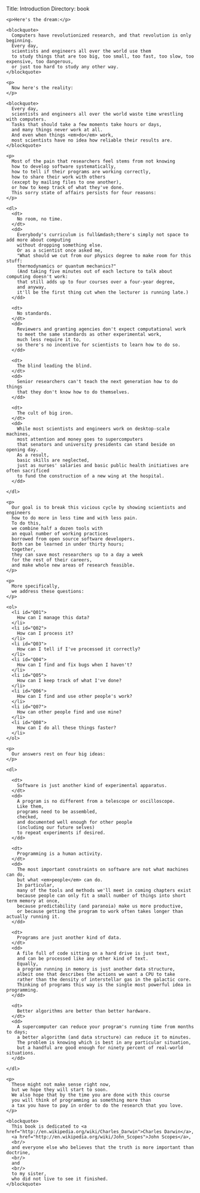 Title: Introduction
Directory: book

    <p>Here's the dream:</p>

    <blockquote>
      Computers have revolutionized research, and that revolution is only beginning.
      Every day,
      scientists and engineers all over the world use them
      to study things that are too big, too small, too fast, too slow, too expensive, too dangerous,
      or just too hard to study any other way.
    </blockquote>

    <p>
      Now here's the reality:
    </p>

    <blockquote>
      Every day,
      scientists and engineers all over the world waste time wrestling with computers.
      Tasks that should take a few moments take hours or days,
      and many things never work at all.
      And even when things <em>do</em> work,
      most scientists have no idea how reliable their results are.
    </blockquote>

    <p>
      Most of the pain that researchers feel stems from not knowing
      how to develop software systematically,
      how to tell if their programs are working correctly,
      how to share their work with others
      (except by mailing files to one another),
      or how to keep track of what they've done.
      This sorry state of affairs persists for four reasons:
    </p>

    <dl>
      <dt>
        No room, no time.
      </dt>
      <dd>
        Everybody's curriculum is full&mdash;there's simply not space to add more about computing
        without dropping something else.
        Or as a scientist once asked me,
        "What should we cut from our physics degree to make room for this stuff:
        thermodynamics or quantum mechanics?"
        (And taking five minutes out of each lecture to talk about computing doesn't work:
        that still adds up to four courses over a four-year degree,
        and anyway,
        it'll be the first thing cut when the lecturer is running late.)
      </dd>

      <dt>
        No standards.
      </dt>
      <dd>
        Reviewers and granting agencies don't expect computational work
        to meet the same standards as other experimental work,
        much less require it to,
        so there's no incentive for scientists to learn how to do so.
      </dd>

      <dt>
        The blind leading the blind.
      </dt>
      <dd>
        Senior researchers can't teach the next generation how to do things
        that they don't know how to do themselves.
      </dd>

      <dt>
        The cult of big iron.
      </dt>
      <dd>
        While most scientists and engineers work on desktop-scale machines,
        most attention and money goes to supercomputers
        that senators and university presidents can stand beside on opening day.
        As a result,
        basic skills are neglected,
        just as nurses' salaries and basic public health initiatives are often sacrificed
        to fund the construction of a new wing at the hospital.
      </dd>

    </dl>

    <p>
      Our goal is to break this vicious cycle by showing scientists and engineers
      how to do more in less time and with less pain.
      To do this,
      we combine half a dozen tools with
      an equal number of working practices
      borrowed from open source software developers.
      Both can be learned in under thirty hours;
      together,
      they can save most researchers up to a day a week
      for the rest of their careers,
      and make whole new areas of research feasible.
    </p>

    <p>
      More specifically,
      we address these questions:
    </p>

    <ol>
      <li id="Q01">
        How can I manage this data?
      </li>
      <li id="Q02">
        How can I process it?
      </li>
      <li id="Q03">
        How can I tell if I've processed it correctly?
      </li>
      <li id="Q04">
        How can I find and fix bugs when I haven't?
      </li>
      <li id="Q05">
        How can I keep track of what I've done?
      </li>
      <li id="Q06">
        How can I find and use other people's work?
      </li>
      <li id="Q07">
        How can other people find and use mine?
      </li>
      <li id="Q08">
        How can I do all these things faster?
      </li>
    </ol>

    <p>
      Our answers rest on four big ideas:
    </p>

    <dl>

      <dt>
        Software is just another kind of experimental apparatus.
      </dt>
      <dd>
        A program is no different from a telescope or oscilloscope.
        Like them,
        programs need to be assembled,
        checked,
        and documented well enough for other people
        (including our future selves)
        to repeat experiments if desired.
      </dd>

      <dt>
        Programming is a human activity.
      </dt>
      <dd>
        The most important constraints on software are not what machines can do,
        but what <em>people</em> can do.
        In particular,
        many of the tools and methods we'll meet in coming chapters exist
        because people can only fit a small number of things into short term memory at once,
        because predictability (and paranoia) make us more productive,
        or because getting the program to work often takes longer than actually running it.
      </dd>

      <dt>
        Programs are just another kind of data.
      </dt>
      <dd>
        A file full of code sitting on a hard drive is just text,
        and can be processed like any other kind of text.
        Equally,
        a program running in memory is just another data structure,
        albeit one that describes the actions we want a CPU to take
        rather than the density of interstellar gas in the galactic core.
        Thinking of programs this way is the single most powerful idea in programming.
      </dd>

      <dt>
        Better algorithms are better than better hardware.
      </dt>
      <dd>
        A supercomputer can reduce your program's running time from months to days;
        a better algorithm (and data structure) can reduce it to minutes.
        The problem is knowing which is best in any particular situation,
        but a handful are good enough for ninety percent of real-world situations.
      </dd>

    </dl>

    <p>
      These might not make sense right now,
      but we hope they will start to soon.
      We also hope that by the time you are done with this course
      you will think of programming as something more than
      a tax you have to pay in order to do the research that you love.
    </p>

    <blockquote>
      This book is dedicated to <a href="http://en.wikipedia.org/wiki/Charles_Darwin">Charles Darwin</a>,
      <a href="http://en.wikipedia.org/wiki/John_Scopes">John Scopes</a>,
      <br/>
      and everyone else who believes that the truth is more important than doctrine,
      <br/>
      and
      <br/>
      to my sister,
      who did not live to see it finished.
    </blockquote>

